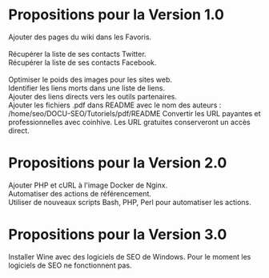 # Propositions pour la Version 1.0
Ajouter des pages du wiki dans les Favoris.<br/><br/>
Récupérer la liste de ses contacts Twitter.<br/>
Récupérer la liste de ses contacts Facebook.<br/><br/>
Optimiser le poids des images pour les sites web.<br/>
Identifier les liens morts dans une liste de liens.<br/>
Ajouter des liens directs vers les outils partenaires.<br/>
Ajouter les fichiers .pdf dans README avec le nom des auteurs : /home/seo/DOCU-SEO/Tutoriels/pdf/README
Convertir les URL payantes et professionnelles avec coinhive. Les URL gratuites conserveront un accès direct.

# Propositions pour la Version 2.0
Ajouter PHP et cURL à l'image Docker de Nginx.<br/>
Automatiser des actions de référencement.<br/>
Utiliser de nouveaux scripts Bash, PHP, Perl pour automatiser les actions.<br/>

# Propositions pour la Version 3.0
Installer Wine avec des logiciels de SEO de Windows. Pour le moment les logiciels de SEO ne fonctionnent pas.
